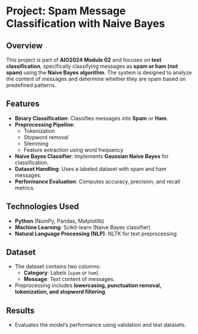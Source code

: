 # Project: Spam Message Classification with Naive Bayes

## Overview

This project is part of **AIO2024 Module 02** and focuses on **text classification**, specifically classifying messages as **spam or ham (not spam)** using the **Naive Bayes algorithm**. The system is designed to analyze the content of messages and determine whether they are spam based on predefined patterns.

## Features

- **Binary Classification**: Classifies messages into **Spam** or **Ham**.
- **Preprocessing Pipeline**:
  - Tokenization
  - Stopword removal
  - Stemming
  - Feature extraction using word frequency
- **Naive Bayes Classifier**: Implements **Gaussian Naive Bayes** for classification.
- **Dataset Handling**: Uses a labeled dataset with spam and ham messages.
- **Performance Evaluation**: Computes accuracy, precision, and recall metrics.

## Technologies Used
- **Python** (NumPy, Pandas, Matplotlib)
- **Machine Learning**: Scikit-learn (Naive Bayes classifier)
- **Natural Language Processing (NLP)**: NLTK for text preprocessing

## Dataset

- The dataset contains two columns:
  - **Category**: Labels (`spam` or `ham`).
  - **Message**: Text content of messages.
- Preprocessing includes **lowercasing, punctuation removal, tokenization, and stopword filtering**.

## Results
- Evaluates the model’s performance using validation and test datasets.


